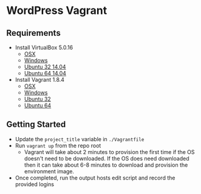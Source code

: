 # WordPress Vagrant

## Requirements
* Install VirtualBox 5.0.16
    * [OSX](http://download.virtualbox.org/virtualbox/5.0.16/VirtualBox-5.0.16-105871-OSX.dmg)
    * [Windows](http://download.virtualbox.org/virtualbox/5.0.16/VirtualBox-5.0.16-105871-Win.exe)
    * [Ubuntu 32 14.04](http://download.virtualbox.org/virtualbox/5.0.20/virtualbox-5.0_5.0.20-106931~Ubuntu~trusty_i386.deb)
    * [Ubuntu 64 14.04](http://download.virtualbox.org/virtualbox/5.0.20/virtualbox-5.0_5.0.20-106931~Ubuntu~trusty_amd64.deb)
* Install Vagrant 1.8.4
    * [OSX](https://releases.hashicorp.com/vagrant/1.8.4/vagrant_1.8.4.dmg)
    * [Windows](https://releases.hashicorp.com/vagrant/1.8.4/vagrant_1.8.4.msi)
    * [Ubuntu 32](https://releases.hashicorp.com/vagrant/1.8.4/vagrant_1.8.4_i686.deb)
    * [Ubuntu 64](https://releases.hashicorp.com/vagrant/1.8.4/vagrant_1.8.4_x86_64.deb)

## Getting Started
* Update the `project_title` variable in `./Vagrantfile`
* Run `vagrant up` from the repo root
    * Vagrant will take about 2 minutes to provision the first time if the OS doesn't need to be downloaded. If the OS does need downloaded then it can take about 6-8 minutes to download and provision the environment image.
* Once completed, run the output hosts edit script and record the provided logins